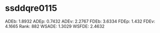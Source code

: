 # ssddqre0115

ADEb: 1.8932
ADEp: 0.7432
ADEv: 2.2767
FDEb: 3.6334
FDEp: 1.432
FDEv: 4.1665
Rank: 882
WSADE: 1.3029
WSFDE: 2.4632